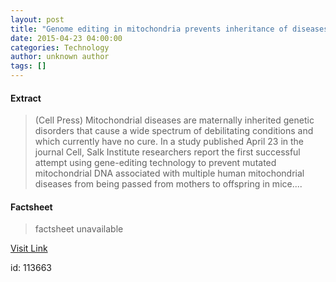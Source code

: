 ```yaml
---
layout: post
title: "Genome editing in mitochondria prevents inheritance of diseases"
date: 2015-04-23 04:00:00
categories: Technology
author: unknown author
tags: []
---
```



#### Extract
>(Cell Press) Mitochondrial diseases are maternally inherited genetic disorders that cause a wide spectrum of debilitating conditions and which currently have no cure. In a study published April 23 in the journal Cell, Salk Institute researchers report the first successful attempt using gene-editing technology to prevent mutated mitochondrial DNA associated with multiple human mitochondrial diseases from being passed from mothers to offspring in mice....

#### Factsheet
>factsheet unavailable

[Visit Link](http://www.eurekalert.org/pub_releases/2015-04/cp-gei041615.php)

id:  113663


